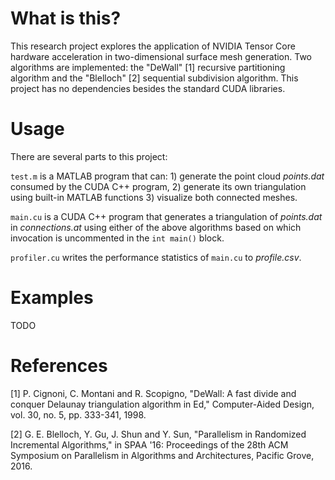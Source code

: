 # What is this?
This research project explores the application of NVIDIA Tensor Core hardware acceleration in two-dimensional surface mesh generation. Two algorithms are implemented: the "DeWall" [1] recursive partitioning algorithm and the "Blelloch" [2] sequential subdivision algorithm. This project has no dependencies besides the standard CUDA libraries.

# Usage
There are several parts to this project:

`test.m` is a MATLAB program that can: 1) generate the point cloud *points.dat* consumed by the CUDA C++ program, 2) generate its own triangulation using built-in MATLAB functions 3) visualize both connected meshes.

`main.cu` is a CUDA C++ program that generates a triangulation of *points.dat* in *connections.at* using either of the above algorithms based on which invocation is uncommented in the `int main()` block.

`profiler.cu` writes the performance statistics of `main.cu` to *profile.csv*.

# Examples
TODO

# References
[1] P. Cignoni, C. Montani and R. Scopigno, "DeWall: A fast divide and conquer Delaunay triangulation algorithm in Ed," Computer-Aided Design, vol. 30, no. 5, pp. 333-341, 1998. 

[2] G. E. Blelloch, Y. Gu, J. Shun and Y. Sun, "Parallelism in Randomized Incremental Algorithms," in SPAA '16: Proceedings of the 28th ACM Symposium on Parallelism in Algorithms and Architectures, Pacific Grove, 2016. 
